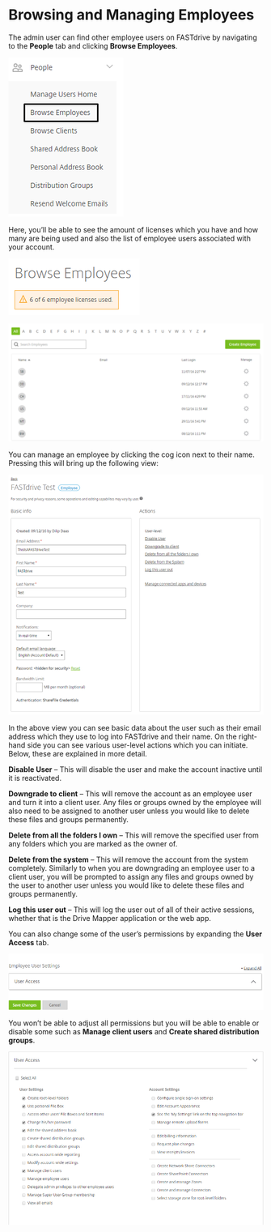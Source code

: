 # Browsing and Managing Employees

The admin user can find other employee users on FASTdrive by navigating to the __People__ tab and clicking __Browse Employees__.

![Image75](files/Image75.png)

Here, you’ll be able to see the amount of licenses which you have and how many are being used and also the list of employee users associated with your account.

![Image76](files/Image76.png)

![Image77](files/Image77.png)

You can manage an employee by clicking the cog icon next to their name. Pressing this will bring up the following view:

![Image78](files/Image78.png)

In the above view you can see basic data about the user such as their email address which they use to log into FASTdrive and their name. On the right-hand side you can see various user-level actions which you can initiate. Below, these are explained in more detail.

__Disable User__ – This will disable the user and make the account inactive until it is reactivated.

__Downgrade to client__ – This will remove the account as an employee user and turn it into a client user. Any files or groups owned by the employee will also need to be assigned to another user unless you would like to delete these files and groups permanently.

__Delete from all the folders I own__ – This will remove the specified user from any folders which you are marked as the owner of.

__Delete from the system__ – This will remove the account from the system completely. Similarly to when you are downgrading an employee user to a client user, you will be prompted to assign any files and groups owned by the user to another user unless you would like to delete these files and groups permanently.

__Log this user out__ – This will log the user out of all of their active sessions, whether that is the Drive Mapper application or the web app.


You can also change some of the user’s permissions by expanding the __User Access__ tab.

![Image79](files/Image79.png)

You won’t be able to adjust all permissions but you will be able to enable or disable some such as __Manage client users__ and __Create shared distribution groups__.

![Image80](files/Image80.png)
